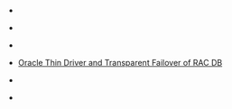 
- [](/2011/12/8483644/)

- [](/2010/07/3243222/)

- [](/2010/03/2496418/)

- [Oracle Thin Driver and Transparent Failover of RAC DB](/2010/01/2084133/)

- [](/2009/12/1859425/)

- [](/2009/12/1831128/)
